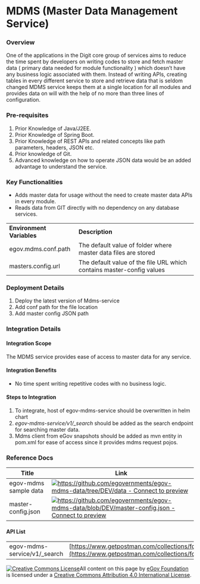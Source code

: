 # MDMS (Master Data Management Service)

### Overview

One of the applications in the Digit core group of services aims to reduce the time spent by developers on writing codes to store and fetch master data ( primary data needed for module functionality ) which doesn’t have any business logic associated with them. Instead of writing APIs, creating tables in every different service to store and retrieve data that is seldom changed MDMS service keeps them at a single location for all modules and provides data on will with the help of no more than three lines of configuration.

### **Pre-requisites**

1. Prior Knowledge of Java/J2EE.
2. Prior Knowledge of Spring Boot.
3. Prior Knowledge of REST APIs and related concepts like path parameters, headers, JSON etc.
4. Prior knowledge of Git.
5. Advanced knowledge on how to operate JSON data would be an added advantage to understand the service.

### **Key Functionalities**

* Adds master data for usage without the need to create master data APIs in every module.
* Reads data from GIT directly with no dependency on any database services.

|                           |                                                                       |
| ------------------------- | --------------------------------------------------------------------- |
| **Environment Variables** | **Description**                                                       |
| egov.mdms.conf.path       | The default value of folder where master data files are stored        |
| masters.config.url        | The default value of the file URL which contains master-config values |

### Deployment Details <a href="#deployment-details" id="deployment-details"></a>

1. Deploy the latest version of Mdms-service
2. Add conf path for the file location
3. Add master config JSON path

### **Integration Details**

#### Integration Scope <a href="#integration-scope" id="integration-scope"></a>

The MDMS service provides ease of access to master data for any service.

#### Integration Benefits <a href="#integration-benefits" id="integration-benefits"></a>

* No time spent writing repetitive codes with no business logic.

#### Steps to Integration <a href="#steps-to-integration" id="steps-to-integration"></a>

1. To integrate, host of egov-mdms-service should be overwritten in helm chart
2. _egov-mdms-service/v1/\_search_ should be added as the search endpoint for searching master data.
3. Mdms client from eGov snapshots should be added as mvn entity in pom.xml for ease of access since it provides mdms request pojos.

### Reference Docs

| Title                 | Link                                                                                                                                                                                                                          |
| --------------------- | ----------------------------------------------------------------------------------------------------------------------------------------------------------------------------------------------------------------------------- |
| egov-mdms sample data | [![](https://github.githubassets.com/favicon.ico)https://github.com/egovernments/egov-mdms-data/tree/DEV/data - Connect to preview](https://github.com/egovernments/egov-mdms-data/tree/DEV/data)                             |
| master-config.json    | [![](https://github.githubassets.com/favicon.ico)https://github.com/egovernments/egov-mdms-data/blob/DEV/master-config.json - Connect to preview](https://github.com/egovernments/egov-mdms-data/blob/DEV/master-config.json) |

#### API List <a href="#api-list" id="api-list"></a>

|                               |                                                                                                                            |
| ----------------------------- | -------------------------------------------------------------------------------------------------------------------------- |
| egov-mdms-service/v1/\_search | [https://www.getpostman.com/collections/fcc9a71375b674de1308](https://www.getpostman.com/collections/fcc9a71375b674de1308) |

[![Creative Commons License](https://i.creativecommons.org/l/by/4.0/80x15.png)](http://creativecommons.org/licenses/by/4.0/)All content on this page by [eGov Foundation ](https://egov.org.in)is licensed under a [Creative Commons Attribution 4.0 International License](http://creativecommons.org/licenses/by/4.0/).
